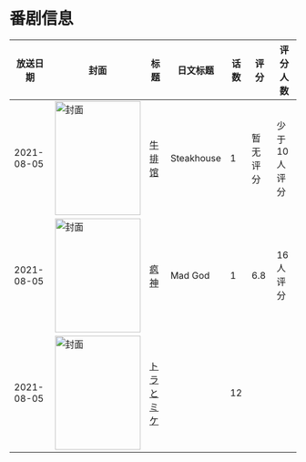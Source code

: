 # 番剧信息

|放送日期|封面|标题|日文标题|话数|评分|评分人数|
|---|---|---|---|---|---|---|
|2021-08-05|<img src="https://lain.bgm.tv/pic/cover/c/c4/fe/388990_L4v9V.jpg" alt="封面" style="width:150px;height:200px;object-fit:cover;">|[牛排馆](https://bangumi.tv/subject/388990)|Steakhouse|1|暂无评分|少于10人评分|
|2021-08-05|<img src="https://lain.bgm.tv/pic/cover/c/78/d6/344737_SgzfB.jpg" alt="封面" style="width:150px;height:200px;object-fit:cover;">|[疯神](https://bangumi.tv/subject/344737)|Mad God|1|6.8|16人评分|
|2021-08-05|<img src="https://lain.bgm.tv/pic/cover/c/9e/be/517551_UzsyI.jpg" alt="封面" style="width:150px;height:200px;object-fit:cover;">|[トラとミケ](https://bangumi.tv/subject/517551)||12|||
